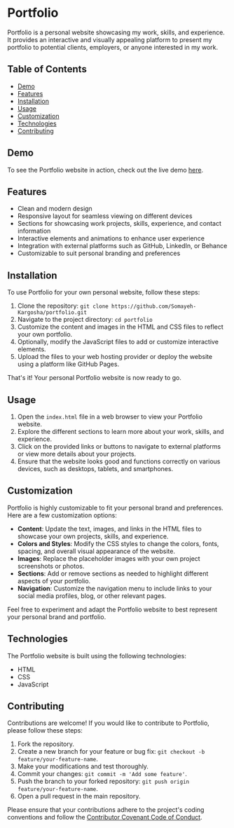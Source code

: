 # Portfolio

Portfolio is a personal website showcasing my work, skills, and experience. It provides an interactive and visually appealing platform to present my portfolio to potential clients, employers, or anyone interested in my work.

## Table of Contents

- [Demo](#demo)
- [Features](#features)
- [Installation](#installation)
- [Usage](#usage)
- [Customization](#customization)
- [Technologies](#technologies)
- [Contributing](#contributing)

## Demo

To see the Portfolio website in action, check out the live demo [here](https://somayeh-kargosha.github.io/portfolio/).

## Features

- Clean and modern design
- Responsive layout for seamless viewing on different devices
- Sections for showcasing work projects, skills, experience, and contact information
- Interactive elements and animations to enhance user experience
- Integration with external platforms such as GitHub, LinkedIn, or Behance
- Customizable to suit personal branding and preferences

## Installation

To use Portfolio for your own personal website, follow these steps:

1. Clone the repository: `git clone https://github.com/Somayeh-Kargosha/portfolio.git`
2. Navigate to the project directory: `cd portfolio`
3. Customize the content and images in the HTML and CSS files to reflect your own portfolio.
4. Optionally, modify the JavaScript files to add or customize interactive elements.
5. Upload the files to your web hosting provider or deploy the website using a platform like GitHub Pages.

That's it! Your personal Portfolio website is now ready to go.

## Usage

1. Open the `index.html` file in a web browser to view your Portfolio website.
2. Explore the different sections to learn more about your work, skills, and experience.
3. Click on the provided links or buttons to navigate to external platforms or view more details about your projects.
4. Ensure that the website looks good and functions correctly on various devices, such as desktops, tablets, and smartphones.

## Customization

Portfolio is highly customizable to fit your personal brand and preferences. Here are a few customization options:

- **Content**: Update the text, images, and links in the HTML files to showcase your own projects, skills, and experience.
- **Colors and Styles**: Modify the CSS styles to change the colors, fonts, spacing, and overall visual appearance of the website.
- **Images**: Replace the placeholder images with your own project screenshots or photos.
- **Sections**: Add or remove sections as needed to highlight different aspects of your portfolio.
- **Navigation**: Customize the navigation menu to include links to your social media profiles, blog, or other relevant pages.

Feel free to experiment and adapt the Portfolio website to best represent your personal brand and portfolio.

## Technologies

The Portfolio website is built using the following technologies:

- HTML
- CSS
- JavaScript

## Contributing

Contributions are welcome! If you would like to contribute to Portfolio, please follow these steps:

1. Fork the repository.
2. Create a new branch for your feature or bug fix: `git checkout -b feature/your-feature-name`.
3. Make your modifications and test thoroughly.
4. Commit your changes: `git commit -m 'Add some feature'`.
5. Push the branch to your forked repository: `git push origin feature/your-feature-name`.
6. Open a pull request in the main repository.

Please ensure that your contributions adhere to the project's coding conventions and follow the [Contributor Covenant Code of Conduct](CODE_OF_CONDUCT.md).
